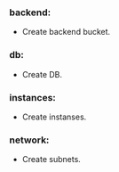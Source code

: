 ### backend:
- Create backend bucket.

### db:
- Create DB.

### instances:
- Create instanses.

### network:
- Create subnets.
